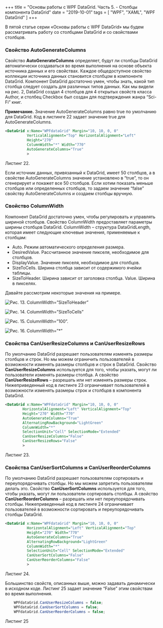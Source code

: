+++
title = "Основы работы с WPF DataGrid. Часть 5. - Столбцы компонента DataGrid"
date = "2019-10-01"
tags = [
    "WPF",
    "XAML",
    "WPF DataGrid"
]
+++

В пятой статье серии «Основы работы с WPF DataGrid» мы будем рассматривать работу со столбцами DataGrid и со свойствами столбцов. 

<!--more-->

### Свойство AutoGenerateColumns
Свойство **AutoGenerateColumns** определяет, будут ли столбцы DataGrid автоматически создаваться во время выполнения на основе объекта источника данных и его свойствах. Каждое общедоступное свойство коллекции источника данных становится столбцом в компоненте DataGrid. Компонент DataGrid достаточно умен, чтобы знать, какой тип столбца следует создать для различных типов данных. Как мы видели на рис. 2, DataGrid создал 4 столбцов для 4 открытых свойств класса Author, и столбец Checkbox был создан для подтверждения жанра “Sci-Fi” книг.

**Примечание.** Значение AutoGenerateColumns равно true по умолчанию для DataGrid.
Код в листинге 22 задает значение true для AutoGenerateColumns.

```xml
<DataGrid x:Name="WPFdataGrid" Margin="10, 10, 0, 0"
          VerticalAlignment="Top" HorizontalAlignment="Left"
          Height="270"
          ColumnWidth="*" Width="770"
          AutoGenerateColumns="True"
          >
```
Листинг 22.

Если источник данных, привязанный к DataGrid, имеет 50 столбцов, а в свойстве AutoGenerateColumns значение установлено в “true”, то он сгенерирует и покажет все 50 столбцов. Если хотим показать меньше столбцов или определенных столбцов, то задаем значение “false” свойству AutoGenerateColumns и создаем столбцы вручную.

### Свойство ColumnWidth
Компонент DataGrid достаточно умен, чтобы регулировать и управлять шириной столбцов. Свойство ColumnWidth предоставляет параметры ширины столбцов DataGrid.  ColumnWidth – структура DataGridLength, которая имеет следующие ключевые значения, применяемые к столбцам:

+ Auto. Режим автоматического определения размера.
+ DesiredValue. Рассчитанное значение пикселя, необходимое для столбцов.
+ DisplayValue. Значение пикселя, необходимое для столбцов.
+ SizeToCells. Ширина столбца зависит от содержимого ячейки таблицы.
+ SizeToHeader. Ширина зависит от заголовка столбца.
Value. Ширина в пикселях.

Давайте рассмотрим некоторые значения на примере.

![Рис. 13. ColumnWidth=”SizeToHeader”](https://i.postimg.cc/65c5CjJM/gb0018.jpg)

![Рис. 14. ColumnWidth=”SizeToCells”](https://i.postimg.cc/bwvYgxqp/gb0019.jpg)

![Рис. 15. ColumnWidth=”100”.](https://i.postimg.cc/jjwx0RW1/gb0020.jpg)

![Рис. 16. ColumnWidth=”*”](https://i.postimg.cc/P5FXRCqZ/gb0021.jpg)

### Свойства CanUserResizeColumns и CanUserResizeRows
По умолчанию DataGrid разрешает пользователям изменять размеры столбцов и строк. Но мы можем ограничить пользователей в возможности изменять размеры столбцов и строк в DataGrid.
Свойство **CanUserResizeColumns** используется для того, чтобы указать, могут ли пользователи изменять размеры столбца. А свойство **CanUserResizeRows** – разрешать или нет изменять размеры строк.
Нижеприведенный код в листинге 23 ограничивает пользователей в возможности изменять размеры строк и столбцов в компонента DataGrid.

```xml
<DataGrid x:Name="WPFdataGrid" Margin="10, 10, 0, 0" 
        HorizontalAlignment="Left" VerticalAlignment="Top"
        Height="270" Width="770"
        AutoGenerateColumns="True"
        AlternatingRowBackground="LightGreen"
        ColumnWidth="*"
        SelectionUnit="Cell" SelectionMode="Extended"
        CanUserResizeColumns="False"
        CanUserResizeRows="False"
        >
```
Листинг 23.

### Свойства CanUserSortColumns и CanUserReorderColumns
По умолчанию DataGrid разрешает пользователям сортировать и переупорядочивать столбцы. Но мы можем запретить пользователям делать это.
Свойство **CanUserSortColumns** используется для того, чтобы указать, могут ли пользователи сортировать столбцы. А свойство **CanUserReorderColumns** – разрешать или нет переупорядочивать столбцы.
Нижеприведенный код в листинге 24 ограничивает пользователей в возможности сортировать и переупорядочивать столбцы DataGrid.

```xml
<DataGrid x:Name="WPFdataGrid" Margin="10, 10, 0, 0" 
          HorizontalAlignment="Left" VerticalAlignment="Top"
          Height="270" Width="770"
          AutoGenerateColumns="True"
          AlternatingRowBackground="LightGreen"
          ColumnWidth="*"
          SelectionUnit="Cell" SelectionMode="Extended"
          CanUserSortColumns="False" 
          CanUserReorderColumns="False"
          >
```
Листинг 24.

Большинство свойств, описанных выше, можно задавать динамически в исходном коде. Листинг 25 задает значение “False” этим свойствам во время выполнения.

```cs
    WPFdataGrid.CanUserResizeColumns = false;
    WPFdataGrid.CanUserSortColumns = false;
    WPFdataGrid.CanUserReorderColumns = false;
```
Листинг 25